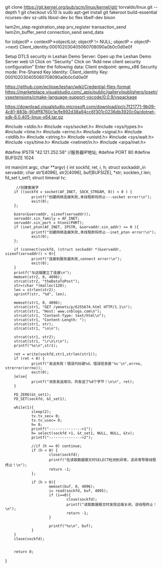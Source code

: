 git clone https://git.kernel.org/pub/scm/linux/kernel/git/
torvalds/linux.git --depth 1 
git checkout v5.10
ls
sudo apt-get install git fakeroot build-essential ncurses-dev xz-utils libssl-dev bc flex libelf-dev bison 

lwm2m_step
	registration_step
		prv_register
			transaction_send
				lwm2m_buffer_send
					connection_send
						send_data

for (objectP = contextP->objectList; objectP != NULL; objectP = objectP->next)
Client_identity:000102030405060708090a0b0c0d0e0f

Setup DTLS security in Leshan Demo Server:
Open up the Leshan Demo Server web UI
Click on “Security”
Click on “Add new client security configuration”
Enter the following data:
Client endpoint: qemu_x86
Security mode: Pre-Shared Key
Identity: Client_identity
Key: 000102030405060708090a0b0c0d0e0f

https://github.com/eclipse/leshan/wiki/Credential-files-format
https://marketplace.visualstudio.com/_apis/public/gallery/publishers/josetr/vsextensions/cmake-language-support-vscode/0.0.9/vspackage

https://download.visualstudio.microsoft.com/download/pr/c7f21771-9b09-4c81-883b-90dff8760c1e/fe992d38a94cc6f301c0236db3920c0a/dotnet-sdk-6.0.405-linux-x64.tar.gz


#include <stdio.h>
#include <sys/socket.h>
#include <sys/types.h>
#include <time.h>
#include <errno.h>
#include <signal.h>
#include <stdlib.h>
#include <string.h>
#include <unistd.h>
#include <sys/wait.h>
#include <sys/time.h>
#include <netinet/in.h>
#include <arpa/inet.h>
 
#define IPSTR "42.121.252.58" //服务器IP地址;
#define PORT 80
#define BUFSIZE 1024
 
int main(int argc, char **argv)
{
        int sockfd, ret, i, h;
        struct sockaddr_in servaddr;
        char str1[4096], str2[4096], buf[BUFSIZE], *str;
        socklen_t len;
        fd_set   t_set1;
        struct timeval  tv;
         
         //创建套接字
        if ((sockfd = socket(AF_INET, SOCK_STREAM, 0)) < 0 ) {
                printf("创建网络连接失败,本线程即将终止---socket error!\n");
                exit(0);
        };
 
        bzero(&servaddr, sizeof(servaddr));
        servaddr.sin_family = AF_INET;
        servaddr.sin_port = htons(PORT);
        if (inet_pton(AF_INET, IPSTR, &servaddr.sin_addr) <= 0 ){
                printf("创建网络连接失败,本线程即将终止--inet_pton error!\n");
                exit(0);
        };
 
        if (connect(sockfd, (struct sockaddr *)&servaddr, sizeof(servaddr)) < 0){
                printf("连接到服务器失败,connect error!\n");
                exit(0);
        }
        printf("与远端建立了连接\n");
        memset(str2, 0, 4096);
        strcat(str2, "theDataToPost");
        str=(char *)malloc(128);
        len = strlen(str2);
        sprintf(str, "%d", len);
 
        memset(str1, 0, 4096);
        strcat(str1, "GET /ymnets/p/6255674.html HTTP/1.1\n");
        strcat(str1, "Host: www.cnblogs.com\n");
        strcat(str1, "Content-Type: text/html\n");
        strcat(str1, "Content-Length: ");
        strcat(str1, str);
        strcat(str1, "\n\n");
 
        strcat(str1, str2);
        strcat(str1, "\r\n\r\n");
        printf("%s\n",str1);
 
        ret = write(sockfd,str1,strlen(str1));
        if (ret < 0) {
                printf("发送失败！错误代码是%d，错误信息是'%s'\n",errno, strerror(errno));
                exit(0);
        }else{
                printf("消息发送成功，共发送了%d个字节！\n\n", ret);
        }
 
        FD_ZERO(&t_set1);
        FD_SET(sockfd, &t_set1);
 
        while(1){
                sleep(2);
                tv.tv_sec= 0;
                tv.tv_usec= 0;
                h= 0;
                printf("--------------->1");
                h= select(sockfd +1, &t_set1, NULL, NULL, &tv);
                printf("--------------->2");
 
                //if (h == 0) continue;
                if (h < 0) {
                        close(sockfd);
                        printf("在读取数据报文时SELECT检测到异常，该异常导致线程终止！\n");
                        return -1;
                };
 
                if (h > 0){
                        memset(buf, 0, 4096);
                        i= read(sockfd, buf, 4095);
                        if (i==0){
                                close(sockfd);
                                printf("读取数据报文时发现远端关闭，该线程终止！\n");
                                return -1;
                        }
 
                        printf("%s\n", buf);
                }
        }
        close(sockfd);
 
 
        return 0;
}
